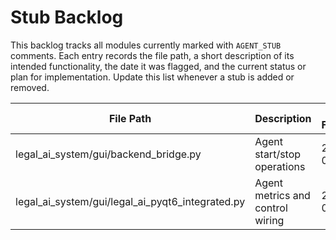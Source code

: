 # Stub Backlog

This backlog tracks all modules currently marked with `AGENT_STUB` comments. Each entry records the
file path, a short description of its intended functionality, the date it was flagged, and the
current status or plan for implementation. Update this list whenever a stub is added or removed.

| File Path | Description | Date Flagged | Status/Plan |
|-----------|-------------|--------------|-------------|
| legal_ai_system/gui/backend_bridge.py | Agent start/stop operations | 2025-06-12 | Await API implementation |
| legal_ai_system/gui/legal_ai_pyqt6_integrated.py | Agent metrics and control wiring | 2025-06-12 | Requires backend support |
